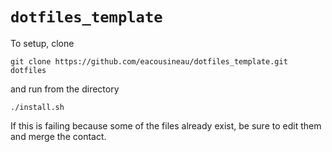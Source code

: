 # `dotfiles_template`

To setup, clone

    git clone https://github.com/eacousineau/dotfiles_template.git dotfiles

and run from the directory

    ./install.sh

If this is failing because some of the files already exist, be sure to edit them and merge the contact.
